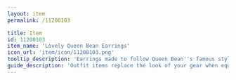 ```yaml
---
layout: item
permalink: /11200103

title: Item
id: 11200103
item_name: 'Lovely Queen Bean Earrings'
icon_url: 'item/icon/11200103.png'
tooltip_description: 'Earrings made to follow Queen Bean''s famous style.'
guide_description: 'Outfit items replace the look of your gear when equipped.'
---
```

